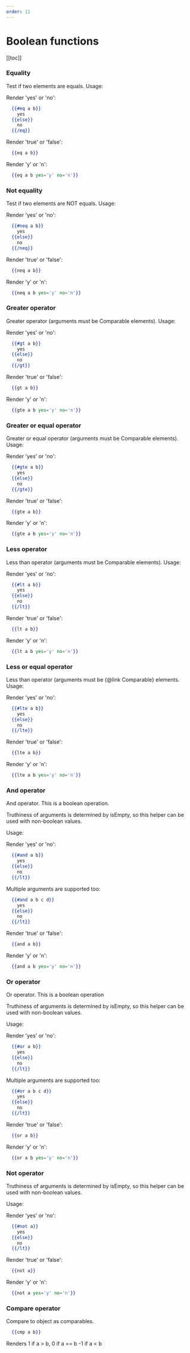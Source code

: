 ```yaml
---
order: 11
---
```

# Boolean functions

[[toc]]

### Equality

Test if two elements are equals. Usage:

Render 'yes' or 'no':

```handlebars
  {{#eq a b}}
    yes
  {{else}}
    no
  {{/eq}}
```

Render 'true' or 'false':

```handlebars
  {{eq a b}}
```

Render 'y' or 'n':

```handlebars
  {{eq a b yes='y' no='n'}}
```

### Not equality

Test if two elements are NOT equals. Usage:

Render 'yes' or 'no':

```handlebars
  {{#neq a b}}
    yes
  {{else}}
    no
  {{/neq}}
```

Render 'true' or 'false':

```handlebars
  {{neq a b}}
```

Render 'y' or 'n':

```handlebars
  {{neq a b yes='y' no='n'}}
```

### Greater operator

Greater operator (arguments must be Comparable elements). Usage:

Render 'yes' or 'no':

```handlebars
  {{#gt a b}}
    yes
  {{else}}
    no
  {{/gt}}
```

Render 'true' or 'false':

```handlebars
  {{gt a b}}
```

Render 'y' or 'n':

```handlebars
  {{gte a b yes='y' no='n'}}
```

### Greater or equal operator

Greater or equal operator (arguments must be Comparable elements). Usage:

Render 'yes' or 'no':

```handlebars
  {{#gte a b}}
    yes
  {{else}}
    no
  {{/gte}}
```

Render 'true' or 'false':

```handlebars
  {{gte a b}}
```

Render 'y' or 'n':

```handlebars
  {{gte a b yes='y' no='n'}}
```

### Less operator

Less than operator (arguments must be Comparable elements). Usage:

Render 'yes' or 'no':

```handlebars
  {{#lt a b}}
    yes
  {{else}}
    no
  {{/lt}}
```

Render 'true' or 'false':

```handlebars
  {{lt a b}}
```

Render 'y' or 'n':

```handlebars
  {{lt a b yes='y' no='n'}}
```

### Less or equal operator

Less than operator (arguments must be {@link Comparable} elements. Usage:

Render 'yes' or 'no':

```handlebars
  {{#lte a b}}
    yes
  {{else}}
    no
  {{/lte}}
```

Render 'true' or 'false':

```handlebars
  {{lte a b}}
```

Render 'y' or 'n':

```handlebars
  {{lte a b yes='y' no='n'}}
```

### And operator

And operator. This is a boolean operation.

Truthiness of arguments is determined by isEmpty, so this
helper can be used with non-boolean values.

Usage:

Render 'yes' or 'no':

```handlebars
  {{#and a b}}
    yes
  {{else}}
    no
  {{/lt}}
```

Multiple arguments are supported too:

```handlebars
  {{#and a b c d}}
    yes
  {{else}}
    no
  {{/lt}}
```

Render 'true' or 'false':

```handlebars
  {{and a b}}
```

Render 'y' or 'n':

```handlebars
  {{and a b yes='y' no='n'}}
```

### Or operator

Or operator. This is a boolean operation

Truthiness of arguments is determined by isEmpty, so this
helper can be used with non-boolean values.

Usage:

Render 'yes' or 'no':

```handlebars
  {{#or a b}}
    yes
  {{else}}
    no
  {{/lt}}
```

Multiple arguments are supported too:

```handlebars
  {{#or a b c d}}
    yes
  {{else}}
    no
  {{/lt}}
```

Render 'true' or 'false':

```handlebars
  {{or a b}}
```

Render 'y' or 'n':

```handlebars
  {{or a b yes='y' no='n'}}
```

### Not operator

Truthiness of arguments is determined by isEmpty, so this
helper can be used with non-boolean values.

Usage:

Render 'yes' or 'no':

```handlebars
  {{#not a}}
    yes
  {{else}}
    no
  {{/lt}}
```

Render 'true' or 'false':

```handlebars
  {{not a}}
```

Render 'y' or 'n':

```handlebars
  {{not a yes='y' no='n'}}
```

### Compare operator

Compare to object as comparables.

```handlebars
  {{cmp a b}}
```

Renders 1 if a > b, 0 if a == b -1 if a < b
